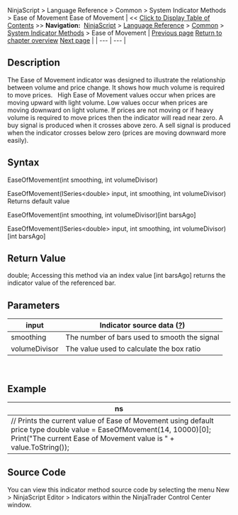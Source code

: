 ﻿
NinjaScript \> Language Reference \> Common \> System Indicator Methods \> Ease of Movement
Ease of Movement
| \<\< [Click to Display Table of Contents](ease_of_movement.md) \>\> **Navigation:**     [NinjaScript](ninjascript.md) \> [Language Reference](language_reference_wip.md) \> [Common](common.md) \> [System Indicator Methods](indicators.md) \> Ease of Movement | [Previous page](dynamic_momentum_index_dmindex.md) [Return to chapter overview](indicators.md) [Next page](fibonacci_pivots.md) |
| --- | --- |
## Description
The Ease of Movement indicator was designed to illustrate the relationship between volume and price change. It shows how much volume is required to move prices.
 
High Ease of Movement values occur when prices are moving upward with light volume. Low values occur when prices are moving downward on light volume. If prices are not moving or if heavy volume is required to move prices then the indicator will read near zero. A buy signal is produced when it crosses above zero. A sell signal is produced when the indicator crosses below zero (prices are moving downward more easily).

## Syntax
EaseOfMovement(int smoothing, int volumeDivisor)  

EaseOfMovement(ISeries\<double\> input, int smoothing, int volumeDivisor)
 
Returns default value  

EaseOfMovement(int smoothing, int volumeDivisor)\[int barsAgo]  

EaseOfMovement(ISeries\<double\> input, int smoothing, int volumeDivisor)\[int barsAgo]

## Return Value
double; Accessing this method via an index value \[int barsAgo] returns the indicator value of the referenced bar.

## Parameters
| input | Indicator source data ([?](valid_input_data_for_indicator.md)) |
| --- | --- |
| smoothing | The number of bars used to smooth the signal |
| volumeDivisor | The value used to calculate the box ratio |
 
## 
## Example
| ns |
| --- |
| // Prints the current value of Ease of Movement using default price type double value \= EaseOfMovement(14, 10000)\[0]; Print("The current Ease of Movement value is " \+ value.ToString()); |

## Source Code
You can view this indicator method source code by selecting the menu New \> NinjaScript Editor \> Indicators within the NinjaTrader Control Center window.

